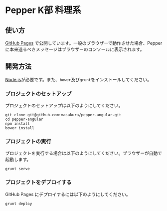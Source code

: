 # Pepper K部 料理系


## 使い方
[GitHub Pages](http://masakura.github.io/pepper-angular/#/) で公開しています。一般のブラウザーで動作させた場合、Pepper に本来送るべきメッセージはブラウザーのコンソールに表示されます。


## 開発方法
[Node.js](https://nodejs.org/)が必要です。また、`bower`及び`grunt`をインストールしてください。


### プロジェクトのセットアップ
プロジェクトのセットアップは以下のようにしてください。

```
git clone git@github.com:masakura/pepper-angular.git
cd pepper-angular
npm install
bower install
```


### プロジェクトの実行
プロジェクトを実行する場合は以下のようにしてください。ブラウザーが自動で起動します。

```
grunt serve
```


### プロジェクトをデプロイする
GitHub Pages にデプロイするには以下のようにしてください。

```
grunt deploy
```
